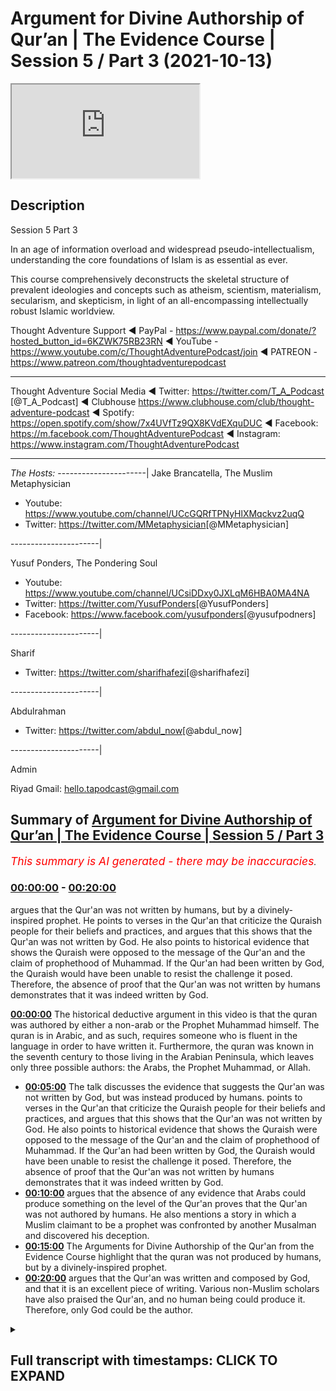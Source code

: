 # Argument for Divine Authorship of Qur’an | The Evidence Course | Session 5 / Part 3 (2021-10-13)

<iframe loading='lazy' src='https://www.youtube.com/embed/cVNx4Ubq1Dw'></iframe>

## Description

Session 5 Part 3

In an age of information overload and widespread pseudo-intellectualism, understanding the core foundations of Islam is as essential as ever. 

This course comprehensively deconstructs the skeletal structure of prevalent ideologies and concepts such as atheism, scientism, materialism, secularism, and skepticism, in light of an all-encompassing intellectually robust Islamic worldview.

Thought Adventure Support
◄ PayPal - https://www.paypal.com/donate/?hosted_button_id=6KZWK75RB23RN 
◄ YouTube - https://www.youtube.com/c/ThoughtAdventurePodcast/join
◄ PATREON - https://www.patreon.com/thoughtadventurepodcast
____________________________________________________________________

Thought Adventure Social Media
◄ Twitter: https://twitter.com/T_A_Podcast​​ [@T_A_Podcast]
◄ Clubhouse https://www.clubhouse.com/club/thought-adventure-podcast
◄ Spotify: https://open.spotify.com/show/7x4UVfTz9QX8KVdEXquDUC
◄ Facebook: https://m.facebook.com/ThoughtAdventurePodcast
◄ Instagram: https://www.instagram.com/ThoughtAdventurePodcast​

----------------------------------------------------------------

*The Hosts:*
----------------------|
Jake Brancatella, The Muslim Metaphysician

- Youtube: https://www.youtube.com/channel/UCcGQRfTPNyHlXMqckvz2uqQ
- Twitter:  https://twitter.com/MMetaphysician​​ [@MMetaphysician]

----------------------|

Yusuf Ponders, The Pondering Soul

- Youtube: https://www.youtube.com/channel/UCsiDDxy0JXLqM6HBA0MA4NA
- Twitter: https://twitter.com/YusufPonders​​ [@YusufPonders]
- Facebook: https://www.facebook.com/yusufponders​ [@yusufpodners]

----------------------|

Sharif

- Twitter: https://twitter.com/sharifhafezi​​ [@sharifhafezi]

----------------------|

Abdulrahman

- Twitter: https://twitter.com/abdul_now​ [@abdul_now]

----------------------|

Admin

Riyad 
Gmail: hello.tapodcast@gmail.com

## Summary of [Argument for Divine Authorship of Qur’an | The Evidence Course | Session 5 / Part 3](https://www.youtube.com/watch?v=cVNx4Ubq1Dw)


*<span style="color:red; font-size:125%">This summary is AI generated - there may be inaccuracies</span>. [](/)*

### [00:00:00](https://www.youtube.com/watch?v=cVNx4Ubq1Dw&t=0) - [00:20:00](https://www.youtube.com/watch?v=cVNx4Ubq1Dw&t=1200)

argues that the Qur'an was not written by humans, but by a divinely-inspired prophet. He points to verses in the Qur'an that criticize the Quraish people for their beliefs and practices, and argues that this shows that the Qur'an was not written by God. He also points to historical evidence that shows the Quraish were opposed to the message of the Qur'an and the claim of prophethood of Muhammad. If the Qur'an had been written by God, the Quraish would have been unable to resist the challenge it posed. Therefore, the absence of proof that the Qur'an was not written by humans demonstrates that it was indeed written by God.

**[00:00:00](https://www.youtube.com/watch?v=cVNx4Ubq1Dw&t=0)** The historical deductive argument in this video is that the quran was authored by either a non-arab or the Prophet Muhammad himself. The quran is in Arabic, and as such, requires someone who is fluent in the language in order to have written it. Furthermore, the quran was known in the seventh century to those living in the Arabian Peninsula, which leaves only three possible authors: the Arabs, the Prophet Muhammad, or Allah.
* **[00:05:00](https://www.youtube.com/watch?v=cVNx4Ubq1Dw&t=300)** The talk discusses the evidence that suggests the Qur'an was not written by God, but was instead produced by humans. points to verses in the Qur'an that criticize the Quraish people for their beliefs and practices, and argues that this shows that the Qur'an was not written by God. He also points to historical evidence that shows the Quraish were opposed to the message of the Qur'an and the claim of prophethood of Muhammad. If the Qur'an had been written by God, the Quraish would have been unable to resist the challenge it posed. Therefore, the absence of proof that the Qur'an was not written by humans demonstrates that it was indeed written by God.
* **[00:10:00](https://www.youtube.com/watch?v=cVNx4Ubq1Dw&t=600)** argues that the absence of any evidence that Arabs could produce something on the level of the Qur'an proves that the Qur'an was not authored by humans. He also mentions a story in which a Muslim claimant to be a prophet was confronted by another Musalman and discovered his deception.
* **[00:15:00](https://www.youtube.com/watch?v=cVNx4Ubq1Dw&t=900)** The Arguments for Divine Authorship of the Qur'an from the Evidence Course highlight that the quran was not produced by humans, but by a divinely-inspired prophet.
* **[00:20:00](https://www.youtube.com/watch?v=cVNx4Ubq1Dw&t=1200)** argues that the Qur'an was written and composed by God, and that it is an excellent piece of writing. Various non-Muslim scholars have also praised the Qur'an, and no human being could produce it. Therefore, only God could be the author.

<details><summary><h2>Full transcript with timestamps: CLICK TO EXPAND</h2></summary>

[0:00:14](https://youtu.be/cVNx4Ubq1Dw?t=14) we're going to look at the historical  
[0:00:16](https://youtu.be/cVNx4Ubq1Dw?t=16) deductive arguments understanding who  
[0:00:19](https://youtu.be/cVNx4Ubq1Dw?t=19) could have been the author of the quran  
[0:00:22](https://youtu.be/cVNx4Ubq1Dw?t=22) so one question that may remain  
[0:00:25](https://youtu.be/cVNx4Ubq1Dw?t=25) is whether the assessment of the quranic  
[0:00:26](https://youtu.be/cVNx4Ubq1Dw?t=26) linguistic mural miracle the marajasa  
[0:00:30](https://youtu.be/cVNx4Ubq1Dw?t=30) can be ascertained by a non-arabic  
[0:00:32](https://youtu.be/cVNx4Ubq1Dw?t=32) speaker  
[0:00:33](https://youtu.be/cVNx4Ubq1Dw?t=33) so in the previous video we explained in  
[0:00:35](https://youtu.be/cVNx4Ubq1Dw?t=35) a little detail  
[0:00:37](https://youtu.be/cVNx4Ubq1Dw?t=37) briefly covering the subject area about  
[0:00:39](https://youtu.be/cVNx4Ubq1Dw?t=39) how there are objective ways to analyze  
[0:00:42](https://youtu.be/cVNx4Ubq1Dw?t=42) the quranic composition but ultimately  
[0:00:45](https://youtu.be/cVNx4Ubq1Dw?t=45) this can only be assessed by those who  
[0:00:46](https://youtu.be/cVNx4Ubq1Dw?t=46) are capable in arabic language  
[0:00:49](https://youtu.be/cVNx4Ubq1Dw?t=49) so now we want to look at this  
[0:00:51](https://youtu.be/cVNx4Ubq1Dw?t=51) from a historical deductive argument in  
[0:00:54](https://youtu.be/cVNx4Ubq1Dw?t=54) order to demonstrate from a historical  
[0:00:57](https://youtu.be/cVNx4Ubq1Dw?t=57) analysis that the quran was truly a  
[0:00:59](https://youtu.be/cVNx4Ubq1Dw?t=59) revelation from allah  
[0:01:02](https://youtu.be/cVNx4Ubq1Dw?t=62) and that therefore a non-arab can look  
[0:01:04](https://youtu.be/cVNx4Ubq1Dw?t=64) at the history and understand and come  
[0:01:06](https://youtu.be/cVNx4Ubq1Dw?t=66) to the conclusion that this is indeed a  
[0:01:09](https://youtu.be/cVNx4Ubq1Dw?t=69) sign or miracle from allah  
[0:01:12](https://youtu.be/cVNx4Ubq1Dw?t=72) the essence of this argument is summed  
[0:01:14](https://youtu.be/cVNx4Ubq1Dw?t=74) up by understanding that and this is  
[0:01:17](https://youtu.be/cVNx4Ubq1Dw?t=77) really important  
[0:01:18](https://youtu.be/cVNx4Ubq1Dw?t=78) if you have will to perform an action so  
[0:01:21](https://youtu.be/cVNx4Ubq1Dw?t=81) if you have this intention this desire  
[0:01:23](https://youtu.be/cVNx4Ubq1Dw?t=83) this drive to perform the action if you  
[0:01:25](https://youtu.be/cVNx4Ubq1Dw?t=85) have the will to perform an action  
[0:01:27](https://youtu.be/cVNx4Ubq1Dw?t=87) and secondly  
[0:01:29](https://youtu.be/cVNx4Ubq1Dw?t=89) you have the capability of doing the  
[0:01:32](https://youtu.be/cVNx4Ubq1Dw?t=92) action  
[0:01:33](https://youtu.be/cVNx4Ubq1Dw?t=93) then what will inevitably follow  
[0:01:36](https://youtu.be/cVNx4Ubq1Dw?t=96) the action so if you have will plus  
[0:01:38](https://youtu.be/cVNx4Ubq1Dw?t=98) capability equals the action that's the  
[0:01:40](https://youtu.be/cVNx4Ubq1Dw?t=100) point that you know we need to remember  
[0:01:42](https://youtu.be/cVNx4Ubq1Dw?t=102) and think about throughout this video  
[0:01:45](https://youtu.be/cVNx4Ubq1Dw?t=105) we know that the quran  
[0:01:48](https://youtu.be/cVNx4Ubq1Dw?t=108) was the first was first known to  
[0:01:49](https://youtu.be/cVNx4Ubq1Dw?t=109) humanity in the seventh century so you  
[0:01:51](https://youtu.be/cVNx4Ubq1Dw?t=111) know if we go back every generation from  
[0:01:53](https://youtu.be/cVNx4Ubq1Dw?t=113) our generation people mentioned the  
[0:01:55](https://youtu.be/cVNx4Ubq1Dw?t=115) quran  
[0:01:56](https://youtu.be/cVNx4Ubq1Dw?t=116) previous one the previous one and so on  
[0:01:58](https://youtu.be/cVNx4Ubq1Dw?t=118) so forth and you go back throughout the  
[0:02:00](https://youtu.be/cVNx4Ubq1Dw?t=120) whole of the centuries they all referred  
[0:02:02](https://youtu.be/cVNx4Ubq1Dw?t=122) to a book that the muslims believed in  
[0:02:03](https://youtu.be/cVNx4Ubq1Dw?t=123) called the quran up until the 7th  
[0:02:05](https://youtu.be/cVNx4Ubq1Dw?t=125) century you go before the seventh  
[0:02:07](https://youtu.be/cVNx4Ubq1Dw?t=127) century no mention of quran after the  
[0:02:09](https://youtu.be/cVNx4Ubq1Dw?t=129) seventh century they start to mention  
[0:02:10](https://youtu.be/cVNx4Ubq1Dw?t=130) the quran  
[0:02:12](https://youtu.be/cVNx4Ubq1Dw?t=132) so the question is secondly we also know  
[0:02:15](https://youtu.be/cVNx4Ubq1Dw?t=135) that the quran was known to the people  
[0:02:17](https://youtu.be/cVNx4Ubq1Dw?t=137) of the arabian peninsula in peninsula in  
[0:02:20](https://youtu.be/cVNx4Ubq1Dw?t=140) the second in the seventh century  
[0:02:23](https://youtu.be/cVNx4Ubq1Dw?t=143) so we have ample air testimonial  
[0:02:25](https://youtu.be/cVNx4Ubq1Dw?t=145) evidence to demonstrate you know  
[0:02:27](https://youtu.be/cVNx4Ubq1Dw?t=147) historical evidence narrations you know  
[0:02:30](https://youtu.be/cVNx4Ubq1Dw?t=150) even written evidence that the quran in  
[0:02:33](https://youtu.be/cVNx4Ubq1Dw?t=153) the seventh century was revealed or was  
[0:02:35](https://youtu.be/cVNx4Ubq1Dw?t=155) was known to those people in the arabian  
[0:02:37](https://youtu.be/cVNx4Ubq1Dw?t=157) peninsula so the question we're going to  
[0:02:40](https://youtu.be/cVNx4Ubq1Dw?t=160) look at is in the seventh century  
[0:02:44](https://youtu.be/cVNx4Ubq1Dw?t=164) in the arab arabian peninsula the hijas  
[0:02:47](https://youtu.be/cVNx4Ubq1Dw?t=167) who could have been the possible author  
[0:02:49](https://youtu.be/cVNx4Ubq1Dw?t=169) of the quran  
[0:02:50](https://youtu.be/cVNx4Ubq1Dw?t=170) well we have four possible authors  
[0:02:52](https://youtu.be/cVNx4Ubq1Dw?t=172) one it could be a non-arab  
[0:02:55](https://youtu.be/cVNx4Ubq1Dw?t=175) or the non-arabs  
[0:02:57](https://youtu.be/cVNx4Ubq1Dw?t=177) secondly it could be the arabs who  
[0:02:59](https://youtu.be/cVNx4Ubq1Dw?t=179) produced the quran  
[0:03:00](https://youtu.be/cVNx4Ubq1Dw?t=180) thirdly it could be the prophet muhammad  
[0:03:02](https://youtu.be/cVNx4Ubq1Dw?t=182) sallallahu alaihi wasallam or fourthly  
[0:03:06](https://youtu.be/cVNx4Ubq1Dw?t=186) it could be allah  
[0:03:08](https://youtu.be/cVNx4Ubq1Dw?t=188) these are the only four possible authors  
[0:03:10](https://youtu.be/cVNx4Ubq1Dw?t=190) of the quran within the seventh century  
[0:03:13](https://youtu.be/cVNx4Ubq1Dw?t=193) in the arabian peninsula  
[0:03:15](https://youtu.be/cVNx4Ubq1Dw?t=195) where we can easily discount that the  
[0:03:17](https://youtu.be/cVNx4Ubq1Dw?t=197) non-arabs could have been the author of  
[0:03:19](https://youtu.be/cVNx4Ubq1Dw?t=199) the quran the quran is in arabic and  
[0:03:22](https://youtu.be/cVNx4Ubq1Dw?t=202) thus requires someone who is aware of  
[0:03:24](https://youtu.be/cVNx4Ubq1Dw?t=204) the arabic language is an obvious point  
[0:03:26](https://youtu.be/cVNx4Ubq1Dw?t=206) plus living in the arabian peninsula in  
[0:03:29](https://youtu.be/cVNx4Ubq1Dw?t=209) the 7th century so a non-arab by  
[0:03:31](https://youtu.be/cVNx4Ubq1Dw?t=211) definition who doesn't know arabic yeah  
[0:03:33](https://youtu.be/cVNx4Ubq1Dw?t=213) will not be the author of this the quran  
[0:03:37](https://youtu.be/cVNx4Ubq1Dw?t=217) this now leaves us with three possible  
[0:03:39](https://youtu.be/cVNx4Ubq1Dw?t=219) authors  
[0:03:40](https://youtu.be/cVNx4Ubq1Dw?t=220) for the quran well could the quran have  
[0:03:44](https://youtu.be/cVNx4Ubq1Dw?t=224) been produced by the arabs of that time  
[0:03:47](https://youtu.be/cVNx4Ubq1Dw?t=227) we know that the arabs were experts in  
[0:03:49](https://youtu.be/cVNx4Ubq1Dw?t=229) the arabic language  
[0:03:51](https://youtu.be/cVNx4Ubq1Dw?t=231) we mentioned in the previous videos that  
[0:03:53](https://youtu.be/cVNx4Ubq1Dw?t=233) the arabs prized language to a high  
[0:03:55](https://youtu.be/cVNx4Ubq1Dw?t=235) degree  
[0:03:56](https://youtu.be/cVNx4Ubq1Dw?t=236) composition of poetry was the method of  
[0:03:58](https://youtu.be/cVNx4Ubq1Dw?t=238) preserving their history they held  
[0:04:00](https://youtu.be/cVNx4Ubq1Dw?t=240) competitions over who produced the best  
[0:04:02](https://youtu.be/cVNx4Ubq1Dw?t=242) poetry  
[0:04:03](https://youtu.be/cVNx4Ubq1Dw?t=243) they had specialist poetry judges who  
[0:04:06](https://youtu.be/cVNx4Ubq1Dw?t=246) could adjudicate the verses that were  
[0:04:08](https://youtu.be/cVNx4Ubq1Dw?t=248) being produced they'd be specially  
[0:04:10](https://youtu.be/cVNx4Ubq1Dw?t=250) allocated areas in place like mecca in  
[0:04:13](https://youtu.be/cVNx4Ubq1Dw?t=253) the the market places where poets would  
[0:04:15](https://youtu.be/cVNx4Ubq1Dw?t=255) you know  
[0:04:16](https://youtu.be/cVNx4Ubq1Dw?t=256) gather the people and start reciting  
[0:04:18](https://youtu.be/cVNx4Ubq1Dw?t=258) poetry and the best of them would  
[0:04:20](https://youtu.be/cVNx4Ubq1Dw?t=260) achieve wealth and fame  
[0:04:22](https://youtu.be/cVNx4Ubq1Dw?t=262) they'd even send their children into the  
[0:04:24](https://youtu.be/cVNx4Ubq1Dw?t=264) desert in order to preserve and develop  
[0:04:26](https://youtu.be/cVNx4Ubq1Dw?t=266) the arabic language so they would send  
[0:04:28](https://youtu.be/cVNx4Ubq1Dw?t=268) them to the bedouin tribes and the  
[0:04:30](https://youtu.be/cVNx4Ubq1Dw?t=270) bedouin tribes would raise their  
[0:04:31](https://youtu.be/cVNx4Ubq1Dw?t=271) children in order one of the reasons why  
[0:04:33](https://youtu.be/cVNx4Ubq1Dw?t=273) was to preserve the arabic language to  
[0:04:35](https://youtu.be/cVNx4Ubq1Dw?t=275) make the arabic language strong and pure  
[0:04:38](https://youtu.be/cVNx4Ubq1Dw?t=278) before they come back into the cities  
[0:04:39](https://youtu.be/cVNx4Ubq1Dw?t=279) and towns  
[0:04:41](https://youtu.be/cVNx4Ubq1Dw?t=281) and we know through multiple testimonial  
[0:04:43](https://youtu.be/cVNx4Ubq1Dw?t=283) evidence about how important language  
[0:04:45](https://youtu.be/cVNx4Ubq1Dw?t=285) was to their arabs and how they would  
[0:04:47](https://youtu.be/cVNx4Ubq1Dw?t=287) produce great works of poachers as i  
[0:04:48](https://youtu.be/cVNx4Ubq1Dw?t=288) mentioned  
[0:04:49](https://youtu.be/cVNx4Ubq1Dw?t=289) you know for example an example of this  
[0:04:52](https://youtu.be/cVNx4Ubq1Dw?t=292) is the famous le cat the more alike are  
[0:04:55](https://youtu.be/cVNx4Ubq1Dw?t=295) the seven hanging poems that were  
[0:04:58](https://youtu.be/cVNx4Ubq1Dw?t=298) hung inside the kaaba they were  
[0:04:59](https://youtu.be/cVNx4Ubq1Dw?t=299) considered the best of the best poetry  
[0:05:02](https://youtu.be/cVNx4Ubq1Dw?t=302) they were the standard by which you  
[0:05:03](https://youtu.be/cVNx4Ubq1Dw?t=303) would judge other poems uh and poetry uh  
[0:05:07](https://youtu.be/cVNx4Ubq1Dw?t=307) against  
[0:05:09](https://youtu.be/cVNx4Ubq1Dw?t=309) so we certainly can consider the arabs  
[0:05:11](https://youtu.be/cVNx4Ubq1Dw?t=311) had a high degree of capability in the  
[0:05:13](https://youtu.be/cVNx4Ubq1Dw?t=313) language there were the experts secondly  
[0:05:16](https://youtu.be/cVNx4Ubq1Dw?t=316) we also know that the arabs were  
[0:05:18](https://youtu.be/cVNx4Ubq1Dw?t=318) challenged by the beliefs  
[0:05:20](https://youtu.be/cVNx4Ubq1Dw?t=320) and the linguistic miracle of the quran  
[0:05:23](https://youtu.be/cVNx4Ubq1Dw?t=323) the arabs were pagan polytheists they  
[0:05:25](https://youtu.be/cVNx4Ubq1Dw?t=325) worshipped many idols they saw  
[0:05:27](https://youtu.be/cVNx4Ubq1Dw?t=327) monotheistic message of the quran as a  
[0:05:29](https://youtu.be/cVNx4Ubq1Dw?t=329) direct challenge to their belief values  
[0:05:32](https://youtu.be/cVNx4Ubq1Dw?t=332) and practices  
[0:05:34](https://youtu.be/cVNx4Ubq1Dw?t=334) furthermore some of their practices was  
[0:05:37](https://youtu.be/cVNx4Ubq1Dw?t=337) severely criticized within the quran and  
[0:05:39](https://youtu.be/cVNx4Ubq1Dw?t=339) the sunnah and the examples and the  
[0:05:41](https://youtu.be/cVNx4Ubq1Dw?t=341) statements of the prophet sallallahu  
[0:05:43](https://youtu.be/cVNx4Ubq1Dw?t=343) alaihi wasallam for example the way they  
[0:05:45](https://youtu.be/cVNx4Ubq1Dw?t=345) buried the daughters alive the way the  
[0:05:47](https://youtu.be/cVNx4Ubq1Dw?t=347) rich and the powerful of mecca known as  
[0:05:49](https://youtu.be/cVNx4Ubq1Dw?t=349) the quraish they were criticized for  
[0:05:51](https://youtu.be/cVNx4Ubq1Dw?t=351) their exploitative practices like the  
[0:05:53](https://youtu.be/cVNx4Ubq1Dw?t=353) way they treated  
[0:05:55](https://youtu.be/cVNx4Ubq1Dw?t=355) the weak the poor the orphans or the  
[0:05:58](https://youtu.be/cVNx4Ubq1Dw?t=358) slaves at that time how tribalism was  
[0:06:00](https://youtu.be/cVNx4Ubq1Dw?t=360) rampant within society that created war  
[0:06:02](https://youtu.be/cVNx4Ubq1Dw?t=362) and division all the economic  
[0:06:04](https://youtu.be/cVNx4Ubq1Dw?t=364) malpractices and the cheating in the  
[0:06:06](https://youtu.be/cVNx4Ubq1Dw?t=366) marketplace places  
[0:06:08](https://youtu.be/cVNx4Ubq1Dw?t=368) so the quran criticized all this this  
[0:06:10](https://youtu.be/cVNx4Ubq1Dw?t=370) was part of the message of islam it  
[0:06:11](https://youtu.be/cVNx4Ubq1Dw?t=371) shook the society the quran also  
[0:06:14](https://youtu.be/cVNx4Ubq1Dw?t=374) criticized the corrupt leadership of  
[0:06:16](https://youtu.be/cVNx4Ubq1Dw?t=376) quraish by name like abu lahab or others  
[0:06:19](https://youtu.be/cVNx4Ubq1Dw?t=379) by implication like  
[0:06:22](https://youtu.be/cVNx4Ubq1Dw?t=382) or abu jahl and others so the quran was  
[0:06:25](https://youtu.be/cVNx4Ubq1Dw?t=385) revealed to a people held beliefs values  
[0:06:27](https://youtu.be/cVNx4Ubq1Dw?t=387) and practices that were severely  
[0:06:29](https://youtu.be/cVNx4Ubq1Dw?t=389) criticized  
[0:06:30](https://youtu.be/cVNx4Ubq1Dw?t=390) it wasn't surprising then that the  
[0:06:32](https://youtu.be/cVNx4Ubq1Dw?t=392) people in particular the powerful elite  
[0:06:36](https://youtu.be/cVNx4Ubq1Dw?t=396) in mecca and the arabian peninsula  
[0:06:38](https://youtu.be/cVNx4Ubq1Dw?t=398) opposed the message of the quran and the  
[0:06:41](https://youtu.be/cVNx4Ubq1Dw?t=401) the claim of prophethood of the prophet  
[0:06:43](https://youtu.be/cVNx4Ubq1Dw?t=403) muhammad sallallahu alaihi wasallam and  
[0:06:45](https://youtu.be/cVNx4Ubq1Dw?t=405) they oppose the prophet we know this  
[0:06:47](https://youtu.be/cVNx4Ubq1Dw?t=407) from the the historical narratives and  
[0:06:50](https://youtu.be/cVNx4Ubq1Dw?t=410) historical narrations they slandered the  
[0:06:52](https://youtu.be/cVNx4Ubq1Dw?t=412) prophet sallam they attacked the prophet  
[0:06:54](https://youtu.be/cVNx4Ubq1Dw?t=414) sallallahu alaihi wasallam they attacked  
[0:06:56](https://youtu.be/cVNx4Ubq1Dw?t=416) tortured and killed the companions  
[0:06:58](https://youtu.be/cVNx4Ubq1Dw?t=418) around the prophet sallallahu alaihi  
[0:06:59](https://youtu.be/cVNx4Ubq1Dw?t=419) wasallam they boycotted the prophet  
[0:07:01](https://youtu.be/cVNx4Ubq1Dw?t=421) sallallahu alaihi wasallam and his  
[0:07:02](https://youtu.be/cVNx4Ubq1Dw?t=422) followers in mecca and they even  
[0:07:04](https://youtu.be/cVNx4Ubq1Dw?t=424) conspired in the end before his  
[0:07:06](https://youtu.be/cVNx4Ubq1Dw?t=426) immigration uh to assassinate the sallam  
[0:07:10](https://youtu.be/cVNx4Ubq1Dw?t=430) later on when the prophet sallam you  
[0:07:12](https://youtu.be/cVNx4Ubq1Dw?t=432) know established an islamic state in  
[0:07:14](https://youtu.be/cVNx4Ubq1Dw?t=434) medina they send their armies to fight  
[0:07:16](https://youtu.be/cVNx4Ubq1Dw?t=436) against apostle and islam to stop islam  
[0:07:20](https://youtu.be/cVNx4Ubq1Dw?t=440) and the message  
[0:07:21](https://youtu.be/cVNx4Ubq1Dw?t=441) of the quran so what does this tell us  
[0:07:24](https://youtu.be/cVNx4Ubq1Dw?t=444) it tells us there was clearly a will  
[0:07:28](https://youtu.be/cVNx4Ubq1Dw?t=448) a desire to see islam destroyed  
[0:07:31](https://youtu.be/cVNx4Ubq1Dw?t=451) the quran only challenged the quraysh in  
[0:07:33](https://youtu.be/cVNx4Ubq1Dw?t=453) the arab society's beliefs values but  
[0:07:35](https://youtu.be/cVNx4Ubq1Dw?t=455) also made an audacious claim  
[0:07:38](https://youtu.be/cVNx4Ubq1Dw?t=458) about how to destroy islam how to  
[0:07:41](https://youtu.be/cVNx4Ubq1Dw?t=461) challenge the quran and refute the  
[0:07:44](https://youtu.be/cVNx4Ubq1Dw?t=464) prophethood of the prophet sallallahu  
[0:07:46](https://youtu.be/cVNx4Ubq1Dw?t=466) alaihi wasallam so the quran is turning  
[0:07:48](https://youtu.be/cVNx4Ubq1Dw?t=468) around and saying well if you don't  
[0:07:49](https://youtu.be/cVNx4Ubq1Dw?t=469) believe that this book  
[0:07:51](https://youtu.be/cVNx4Ubq1Dw?t=471) is in revelation then produce one surah  
[0:07:55](https://youtu.be/cVNx4Ubq1Dw?t=475) like it and we know that the shortest  
[0:07:57](https://youtu.be/cVNx4Ubq1Dw?t=477) surah of the quran  
[0:08:01](https://youtu.be/cVNx4Ubq1Dw?t=481) three sentences long that's all  
[0:08:03](https://youtu.be/cVNx4Ubq1Dw?t=483) this is all they had to produce three  
[0:08:06](https://youtu.be/cVNx4Ubq1Dw?t=486) sentences that match the eloquence of  
[0:08:08](https://youtu.be/cVNx4Ubq1Dw?t=488) the quran using the rules of the ballara  
[0:08:11](https://youtu.be/cVNx4Ubq1Dw?t=491) known to the arabs at the time at least  
[0:08:13](https://youtu.be/cVNx4Ubq1Dw?t=493) implicitly and as a result they would  
[0:08:16](https://youtu.be/cVNx4Ubq1Dw?t=496) have demonstrated that the quran is not  
[0:08:18](https://youtu.be/cVNx4Ubq1Dw?t=498) inimitable is not miraculous but was  
[0:08:21](https://youtu.be/cVNx4Ubq1Dw?t=501) within human production and therefore  
[0:08:23](https://youtu.be/cVNx4Ubq1Dw?t=503) was not from allah  
[0:08:26](https://youtu.be/cVNx4Ubq1Dw?t=506) so it's a bold challenge that the quran  
[0:08:28](https://youtu.be/cVNx4Ubq1Dw?t=508) allah is making  
[0:08:30](https://youtu.be/cVNx4Ubq1Dw?t=510) you know and so it becomes very  
[0:08:33](https://youtu.be/cVNx4Ubq1Dw?t=513) easy in our minds to realize that hold  
[0:08:35](https://youtu.be/cVNx4Ubq1Dw?t=515) on  
[0:08:36](https://youtu.be/cVNx4Ubq1Dw?t=516) if they had that strong desire to  
[0:08:38](https://youtu.be/cVNx4Ubq1Dw?t=518) destroy islam  
[0:08:39](https://youtu.be/cVNx4Ubq1Dw?t=519) and they had the capability in the  
[0:08:41](https://youtu.be/cVNx4Ubq1Dw?t=521) arabic language but they did not produce  
[0:08:44](https://youtu.be/cVNx4Ubq1Dw?t=524) the verse the surah of quran like also a  
[0:08:48](https://youtu.be/cVNx4Ubq1Dw?t=528) surah like the quran three sentences  
[0:08:51](https://youtu.be/cVNx4Ubq1Dw?t=531) like a surah of  
[0:08:52](https://youtu.be/cVNx4Ubq1Dw?t=532) quran then it demonstrates that actually  
[0:08:57](https://youtu.be/cVNx4Ubq1Dw?t=537) you know there was there's something  
[0:08:59](https://youtu.be/cVNx4Ubq1Dw?t=539) here  
[0:09:00](https://youtu.be/cVNx4Ubq1Dw?t=540) maybe they didn't have the capability to  
[0:09:02](https://youtu.be/cVNx4Ubq1Dw?t=542) produce it  
[0:09:03](https://youtu.be/cVNx4Ubq1Dw?t=543) romani who was a 10th century scholar  
[0:09:05](https://youtu.be/cVNx4Ubq1Dw?t=545) stated the inimitability of the quran is  
[0:09:08](https://youtu.be/cVNx4Ubq1Dw?t=548) manifested by the fact that despite a  
[0:09:10](https://youtu.be/cVNx4Ubq1Dw?t=550) huge number of claimants and a dire need  
[0:09:13](https://youtu.be/cVNx4Ubq1Dw?t=553) to respond the challenge was never taken  
[0:09:15](https://youtu.be/cVNx4Ubq1Dw?t=555) up it was never met  
[0:09:17](https://youtu.be/cVNx4Ubq1Dw?t=557) if then they met the challenge if so if  
[0:09:20](https://youtu.be/cVNx4Ubq1Dw?t=560) they actually did meet the challenge of  
[0:09:21](https://youtu.be/cVNx4Ubq1Dw?t=561) the quran  
[0:09:23](https://youtu.be/cVNx4Ubq1Dw?t=563) it would be clear  
[0:09:26](https://youtu.be/cVNx4Ubq1Dw?t=566) that with their desire to destroy islam  
[0:09:28](https://youtu.be/cVNx4Ubq1Dw?t=568) they would have spread this  
[0:09:30](https://youtu.be/cVNx4Ubq1Dw?t=570) far and wide across the arabian  
[0:09:31](https://youtu.be/cVNx4Ubq1Dw?t=571) peninsula we have met the challenge of  
[0:09:34](https://youtu.be/cVNx4Ubq1Dw?t=574) the quran we have imitated something  
[0:09:35](https://youtu.be/cVNx4Ubq1Dw?t=575) like a surah of the quran  
[0:09:38](https://youtu.be/cVNx4Ubq1Dw?t=578) so therefore  
[0:09:40](https://youtu.be/cVNx4Ubq1Dw?t=580) you know it's a simple it's a simple but  
[0:09:42](https://youtu.be/cVNx4Ubq1Dw?t=582) profound point but if we can say that  
[0:09:45](https://youtu.be/cVNx4Ubq1Dw?t=585) if we say that the absence of proof  
[0:09:48](https://youtu.be/cVNx4Ubq1Dw?t=588) or the absence of the proof of of  
[0:09:50](https://youtu.be/cVNx4Ubq1Dw?t=590) something that challenges the quran has  
[0:09:52](https://youtu.be/cVNx4Ubq1Dw?t=592) been met hasn't been met  
[0:09:54](https://youtu.be/cVNx4Ubq1Dw?t=594) then there is proof for its absence let  
[0:09:56](https://youtu.be/cVNx4Ubq1Dw?t=596) me just rephrase that  
[0:09:58](https://youtu.be/cVNx4Ubq1Dw?t=598) the absence of proof is proof for its  
[0:10:01](https://youtu.be/cVNx4Ubq1Dw?t=601) absence what do i mean by this the  
[0:10:03](https://youtu.be/cVNx4Ubq1Dw?t=603) absence of the fact that there is  
[0:10:04](https://youtu.be/cVNx4Ubq1Dw?t=604) something that challenges the quran by  
[0:10:06](https://youtu.be/cVNx4Ubq1Dw?t=606) the best of the arabs is a proof that  
[0:10:09](https://youtu.be/cVNx4Ubq1Dw?t=609) the arabs could not challenge the quran  
[0:10:12](https://youtu.be/cVNx4Ubq1Dw?t=612) they wanted to destroy islam they had  
[0:10:14](https://youtu.be/cVNx4Ubq1Dw?t=614) the capability in arabic language they  
[0:10:16](https://youtu.be/cVNx4Ubq1Dw?t=616) had the desire but they didn't have the  
[0:10:19](https://youtu.be/cVNx4Ubq1Dw?t=619) ability to produce anything on the level  
[0:10:21](https://youtu.be/cVNx4Ubq1Dw?t=621) of the quran  
[0:10:23](https://youtu.be/cVNx4Ubq1Dw?t=623) so we can see therefore  
[0:10:36](https://youtu.be/cVNx4Ubq1Dw?t=636) he commented upon this point he said in  
[0:10:38](https://youtu.be/cVNx4Ubq1Dw?t=638) spite of their strong motivation on  
[0:10:40](https://youtu.be/cVNx4Ubq1Dw?t=640) account of their tribal pride and  
[0:10:42](https://youtu.be/cVNx4Ubq1Dw?t=642) opposition to islam and in spite of the  
[0:10:44](https://youtu.be/cVNx4Ubq1Dw?t=644) fact that meeting the challenge would  
[0:10:46](https://youtu.be/cVNx4Ubq1Dw?t=646) have been easier for them  
[0:10:48](https://youtu.be/cVNx4Ubq1Dw?t=648) than fighting the muslims like engaging  
[0:10:49](https://youtu.be/cVNx4Ubq1Dw?t=649) the muslims in battle as they did all  
[0:10:51](https://youtu.be/cVNx4Ubq1Dw?t=651) needs to lose eventually that all they  
[0:10:54](https://youtu.be/cVNx4Ubq1Dw?t=654) had to do is meet the challenges of  
[0:10:55](https://youtu.be/cVNx4Ubq1Dw?t=655) quran but they didn't and that is an  
[0:10:57](https://youtu.be/cVNx4Ubq1Dw?t=657) indication that they couldn't produce  
[0:11:00](https://youtu.be/cVNx4Ubq1Dw?t=660) something like the quran like i said if  
[0:11:02](https://youtu.be/cVNx4Ubq1Dw?t=662) you have will  
[0:11:04](https://youtu.be/cVNx4Ubq1Dw?t=664) either desire the intention to do  
[0:11:06](https://youtu.be/cVNx4Ubq1Dw?t=666) something and you have the capability  
[0:11:08](https://youtu.be/cVNx4Ubq1Dw?t=668) you're going to get an action if you  
[0:11:10](https://youtu.be/cVNx4Ubq1Dw?t=670) don't have an action  
[0:11:11](https://youtu.be/cVNx4Ubq1Dw?t=671) which in this situation is a replication  
[0:11:13](https://youtu.be/cVNx4Ubq1Dw?t=673) of the quran or something like the quran  
[0:11:16](https://youtu.be/cVNx4Ubq1Dw?t=676) but you do know you have the will  
[0:11:18](https://youtu.be/cVNx4Ubq1Dw?t=678) then what is missing in the equation  
[0:11:21](https://youtu.be/cVNx4Ubq1Dw?t=681) capability i the ability to produce  
[0:11:23](https://youtu.be/cVNx4Ubq1Dw?t=683) something like the quran  
[0:11:26](https://youtu.be/cVNx4Ubq1Dw?t=686) and we also know from various statements  
[0:11:28](https://youtu.be/cVNx4Ubq1Dw?t=688) from the arabs at the time that actually  
[0:11:30](https://youtu.be/cVNx4Ubq1Dw?t=690) testified to the superior nature of the  
[0:11:32](https://youtu.be/cVNx4Ubq1Dw?t=692) quranic language for example  
[0:11:36](https://youtu.be/cVNx4Ubq1Dw?t=696) you know he replied about the quran he  
[0:11:38](https://youtu.be/cVNx4Ubq1Dw?t=698) goes what can i possibly say there is  
[0:11:41](https://youtu.be/cVNx4Ubq1Dw?t=701) not a single man who is more  
[0:11:43](https://youtu.be/cVNx4Ubq1Dw?t=703) knowledgeable of poetry or prose than i  
[0:11:45](https://youtu.be/cVNx4Ubq1Dw?t=705) or even that of the jinn and by allah  
[0:11:48](https://youtu.be/cVNx4Ubq1Dw?t=708) what he says bears no resemblance to  
[0:11:50](https://youtu.be/cVNx4Ubq1Dw?t=710) these things by allah what he says i the  
[0:11:54](https://youtu.be/cVNx4Ubq1Dw?t=714) quran has a sweetness to it and a charm  
[0:11:56](https://youtu.be/cVNx4Ubq1Dw?t=716) upon it the highest part of it is  
[0:11:59](https://youtu.be/cVNx4Ubq1Dw?t=719) fruitful and the lowest part of it is  
[0:12:01](https://youtu.be/cVNx4Ubq1Dw?t=721) gushing forth with bounty it dominates  
[0:12:04](https://youtu.be/cVNx4Ubq1Dw?t=724) and cannot be dominated and it crushes  
[0:12:06](https://youtu.be/cVNx4Ubq1Dw?t=726) all that  
[0:12:07](https://youtu.be/cVNx4Ubq1Dw?t=727) is under  
[0:12:08](https://youtu.be/cVNx4Ubq1Dw?t=728) it so it should be also noted that  
[0:12:11](https://youtu.be/cVNx4Ubq1Dw?t=731) this quote from  
[0:12:14](https://youtu.be/cVNx4Ubq1Dw?t=734) who's testifying to the superiority of  
[0:12:15](https://youtu.be/cVNx4Ubq1Dw?t=735) the quran actually remained an ardent  
[0:12:18](https://youtu.be/cVNx4Ubq1Dw?t=738) opponent to the prophet sallallahu  
[0:12:19](https://youtu.be/cVNx4Ubq1Dw?t=739) alaihi wasallam he was one of the  
[0:12:21](https://youtu.be/cVNx4Ubq1Dw?t=741) leaders of the quraish but there were  
[0:12:24](https://youtu.be/cVNx4Ubq1Dw?t=744) other people  
[0:12:25](https://youtu.be/cVNx4Ubq1Dw?t=745) who were poets at that time like  
[0:12:27](https://youtu.be/cVNx4Ubq1Dw?t=747) atafailadosi  
[0:12:29](https://youtu.be/cVNx4Ubq1Dw?t=749) like  
[0:12:32](https://youtu.be/cVNx4Ubq1Dw?t=752) he was  
[0:12:34](https://youtu.be/cVNx4Ubq1Dw?t=754) he was one of those people who is one of  
[0:12:36](https://youtu.be/cVNx4Ubq1Dw?t=756) the authors of the seven of one of the  
[0:12:38](https://youtu.be/cVNx4Ubq1Dw?t=758) seven poems that was hanging in the  
[0:12:40](https://youtu.be/cVNx4Ubq1Dw?t=760) kaaba and yet when he heard sur tul  
[0:12:43](https://youtu.be/cVNx4Ubq1Dw?t=763) khalthar recited to him  
[0:12:46](https://youtu.be/cVNx4Ubq1Dw?t=766) he was shocked by and he embraced islam  
[0:12:48](https://youtu.be/cVNx4Ubq1Dw?t=768) similar to philadelphia in the story  
[0:12:50](https://youtu.be/cVNx4Ubq1Dw?t=770) about how when he heard the verse of  
[0:12:52](https://youtu.be/cVNx4Ubq1Dw?t=772) quran he was known for his language  
[0:12:54](https://youtu.be/cVNx4Ubq1Dw?t=774) poetry and education he embraced islam  
[0:12:57](https://youtu.be/cVNx4Ubq1Dw?t=777) or the story of um who after hearing the  
[0:12:59](https://youtu.be/cVNx4Ubq1Dw?t=779) first seven or so verses of surah taha  
[0:13:02](https://youtu.be/cVNx4Ubq1Dw?t=782) embraced islam  
[0:13:05](https://youtu.be/cVNx4Ubq1Dw?t=785) now someone might claim  
[0:13:07](https://youtu.be/cVNx4Ubq1Dw?t=787) why don't we uh  
[0:13:09](https://youtu.be/cVNx4Ubq1Dw?t=789) someone might claim that the reason why  
[0:13:11](https://youtu.be/cVNx4Ubq1Dw?t=791) we don't have  
[0:13:12](https://youtu.be/cVNx4Ubq1Dw?t=792) uh you know a verse is comparable to the  
[0:13:15](https://youtu.be/cVNx4Ubq1Dw?t=795) quran is because the muslims destroyed  
[0:13:17](https://youtu.be/cVNx4Ubq1Dw?t=797) all challenges against the quran  
[0:13:19](https://youtu.be/cVNx4Ubq1Dw?t=799) somebody came produced the child they  
[0:13:21](https://youtu.be/cVNx4Ubq1Dw?t=801) killed him off before he could spread it  
[0:13:23](https://youtu.be/cVNx4Ubq1Dw?t=803) but the quraysh  
[0:13:25](https://youtu.be/cVNx4Ubq1Dw?t=805) had 13 years  
[0:13:27](https://youtu.be/cVNx4Ubq1Dw?t=807) before the migration the hijrah of the  
[0:13:29](https://youtu.be/cVNx4Ubq1Dw?t=809) prophet sallallahu alaihi wasallam to  
[0:13:31](https://youtu.be/cVNx4Ubq1Dw?t=811) compose three sentences and spread that  
[0:13:34](https://youtu.be/cVNx4Ubq1Dw?t=814) message far and wide  
[0:13:36](https://youtu.be/cVNx4Ubq1Dw?t=816) that the quran has been matched  
[0:13:38](https://youtu.be/cVNx4Ubq1Dw?t=818) furthermore even when the sallam arrived  
[0:13:40](https://youtu.be/cVNx4Ubq1Dw?t=820) in medina to establish the first islamic  
[0:13:42](https://youtu.be/cVNx4Ubq1Dw?t=822) state meccan quraish still remains  
[0:13:44](https://youtu.be/cVNx4Ubq1Dw?t=824) strong and independent most of arabian  
[0:13:47](https://youtu.be/cVNx4Ubq1Dw?t=827) peninsula were still non-muslim  
[0:13:50](https://youtu.be/cVNx4Ubq1Dw?t=830) and therefore they had ample time and  
[0:13:52](https://youtu.be/cVNx4Ubq1Dw?t=832) opportunity to match the quran in fact  
[0:13:54](https://youtu.be/cVNx4Ubq1Dw?t=834) it was after eight years of the proxima  
[0:13:56](https://youtu.be/cVNx4Ubq1Dw?t=836) in medina did mecca open up to islam  
[0:14:02](https://youtu.be/cVNx4Ubq1Dw?t=842) and also we know that even towards the  
[0:14:04](https://youtu.be/cVNx4Ubq1Dw?t=844) end of the life of the prophet  
[0:14:05](https://youtu.be/cVNx4Ubq1Dw?t=845) sallallahu alaihi wasallam life in this  
[0:14:06](https://youtu.be/cVNx4Ubq1Dw?t=846) world  
[0:14:07](https://youtu.be/cVNx4Ubq1Dw?t=847) that there were people that came like  
[0:14:09](https://youtu.be/cVNx4Ubq1Dw?t=849) muslim of the liar or muslim from banu  
[0:14:12](https://youtu.be/cVNx4Ubq1Dw?t=852) hanifa tribe who also declared himself  
[0:14:14](https://youtu.be/cVNx4Ubq1Dw?t=854) the prophet and he began trying to  
[0:14:16](https://youtu.be/cVNx4Ubq1Dw?t=856) imitate the son by you know reciting  
[0:14:18](https://youtu.be/cVNx4Ubq1Dw?t=858) verses you know  
[0:14:20](https://youtu.be/cVNx4Ubq1Dw?t=860) and there's a famous story in which  
[0:14:24](https://youtu.be/cVNx4Ubq1Dw?t=864) he came to muslim and he asked muslim  
[0:14:28](https://youtu.be/cVNx4Ubq1Dw?t=868) you claim to be a prophet recite some  
[0:14:29](https://youtu.be/cVNx4Ubq1Dw?t=869) verses and i think you recite you know  
[0:14:32](https://youtu.be/cVNx4Ubq1Dw?t=872) some different narrations but one of the  
[0:14:34](https://youtu.be/cVNx4Ubq1Dw?t=874) narrations is  
[0:14:38](https://youtu.be/cVNx4Ubq1Dw?t=878) which basically means the elephant what  
[0:14:40](https://youtu.be/cVNx4Ubq1Dw?t=880) is the elephant what will make you  
[0:14:41](https://youtu.be/cVNx4Ubq1Dw?t=881) visualize the elephant it has a long  
[0:14:43](https://youtu.be/cVNx4Ubq1Dw?t=883) nose and a short tail  
[0:14:44](https://youtu.be/cVNx4Ubq1Dw?t=884) yeah and so ahmad ibn al-ass said  
[0:14:48](https://youtu.be/cVNx4Ubq1Dw?t=888) you know you know that i know that  
[0:14:50](https://youtu.be/cVNx4Ubq1Dw?t=890) you're a liar yeah that you're not  
[0:14:53](https://youtu.be/cVNx4Ubq1Dw?t=893) really a prophet so he they they were  
[0:14:55](https://youtu.be/cVNx4Ubq1Dw?t=895) people who actually went into other  
[0:14:57](https://youtu.be/cVNx4Ubq1Dw?t=897) areas within the arabian peninsula even  
[0:14:59](https://youtu.be/cVNx4Ubq1Dw?t=899) towards the end of the life of the party  
[0:15:00](https://youtu.be/cVNx4Ubq1Dw?t=900) some trying to spread their poetry and  
[0:15:02](https://youtu.be/cVNx4Ubq1Dw?t=902) this poetry became known but also it was  
[0:15:05](https://youtu.be/cVNx4Ubq1Dw?t=905) also a self-refuting  
[0:15:06](https://youtu.be/cVNx4Ubq1Dw?t=906) challenge they refuted them as having  
[0:15:09](https://youtu.be/cVNx4Ubq1Dw?t=909) anything that was inimitable  
[0:15:10](https://youtu.be/cVNx4Ubq1Dw?t=910) so we can see that there was sufficient  
[0:15:12](https://youtu.be/cVNx4Ubq1Dw?t=912) time and opportunity to ensure that if  
[0:15:15](https://youtu.be/cVNx4Ubq1Dw?t=915) the quraysh and the arabs were able to  
[0:15:16](https://youtu.be/cVNx4Ubq1Dw?t=916) match the quran they could have spread  
[0:15:18](https://youtu.be/cVNx4Ubq1Dw?t=918) it and spread this idea throughout the  
[0:15:20](https://youtu.be/cVNx4Ubq1Dw?t=920) arabian peninsula in fact this claim  
[0:15:23](https://youtu.be/cVNx4Ubq1Dw?t=923) that the victors could remove the  
[0:15:24](https://youtu.be/cVNx4Ubq1Dw?t=924) challenges not something we see when we  
[0:15:26](https://youtu.be/cVNx4Ubq1Dw?t=926) assess the reality when we look at the  
[0:15:28](https://youtu.be/cVNx4Ubq1Dw?t=928) reality we don't see this  
[0:15:30](https://youtu.be/cVNx4Ubq1Dw?t=930) there have been many occasions where  
[0:15:32](https://youtu.be/cVNx4Ubq1Dw?t=932) states have tried to destroy an idea but  
[0:15:34](https://youtu.be/cVNx4Ubq1Dw?t=934) it was just too difficult it's just too  
[0:15:36](https://youtu.be/cVNx4Ubq1Dw?t=936) held too much by too many people and too  
[0:15:38](https://youtu.be/cVNx4Ubq1Dw?t=938) strongly as we mentioned about the  
[0:15:40](https://youtu.be/cVNx4Ubq1Dw?t=940) soviet union who tried to remove  
[0:15:41](https://youtu.be/cVNx4Ubq1Dw?t=941) religion from the society but it was  
[0:15:43](https://youtu.be/cVNx4Ubq1Dw?t=943) held on to the people so even though  
[0:15:45](https://youtu.be/cVNx4Ubq1Dw?t=945) they tried to do by the force of the  
[0:15:47](https://youtu.be/cVNx4Ubq1Dw?t=947) state it still continued or even you  
[0:15:49](https://youtu.be/cVNx4Ubq1Dw?t=949) know during the  
[0:15:51](https://youtu.be/cVNx4Ubq1Dw?t=951) periods of certain times of the khilafah  
[0:15:53](https://youtu.be/cVNx4Ubq1Dw?t=953) where they try to adopt on the marathon  
[0:15:55](https://youtu.be/cVNx4Ubq1Dw?t=955) creed and they try to you know enforce  
[0:15:58](https://youtu.be/cVNx4Ubq1Dw?t=958) that creed it you know it didn't stop  
[0:16:00](https://youtu.be/cVNx4Ubq1Dw?t=960) people still adhering to the other  
[0:16:02](https://youtu.be/cVNx4Ubq1Dw?t=962) creeds so this idea that you know they  
[0:16:04](https://youtu.be/cVNx4Ubq1Dw?t=964) the muslims somehow achieved dominance  
[0:16:06](https://youtu.be/cVNx4Ubq1Dw?t=966) and destroyed it's just false it's just  
[0:16:07](https://youtu.be/cVNx4Ubq1Dw?t=967) not a correct and irrational concept  
[0:16:10](https://youtu.be/cVNx4Ubq1Dw?t=970) regards to that  
[0:16:12](https://youtu.be/cVNx4Ubq1Dw?t=972) and only that but also the islamic state  
[0:16:14](https://youtu.be/cVNx4Ubq1Dw?t=974) when it spread in the early period so  
[0:16:15](https://youtu.be/cVNx4Ubq1Dw?t=975) did the arabic language so when new  
[0:16:17](https://youtu.be/cVNx4Ubq1Dw?t=977) lands were opened up and many of these  
[0:16:19](https://youtu.be/cVNx4Ubq1Dw?t=979) new lands had a large number of  
[0:16:21](https://youtu.be/cVNx4Ubq1Dw?t=981) non-muslims  
[0:16:23](https://youtu.be/cVNx4Ubq1Dw?t=983) they also started to learn arabic so you  
[0:16:24](https://youtu.be/cVNx4Ubq1Dw?t=984) had non-muslims in these lands in the  
[0:16:27](https://youtu.be/cVNx4Ubq1Dw?t=987) arab arabic speaking lands who spoke  
[0:16:29](https://youtu.be/cVNx4Ubq1Dw?t=989) arabic who also had the access or the  
[0:16:31](https://youtu.be/cVNx4Ubq1Dw?t=991) ability to produce something like the  
[0:16:33](https://youtu.be/cVNx4Ubq1Dw?t=993) quran so yet but yet throughout the  
[0:16:36](https://youtu.be/cVNx4Ubq1Dw?t=996) whole of the islamic history all the  
[0:16:38](https://youtu.be/cVNx4Ubq1Dw?t=998) muslim history or 1400 years of the  
[0:16:40](https://youtu.be/cVNx4Ubq1Dw?t=1000) challenge we've not seen one single  
[0:16:42](https://youtu.be/cVNx4Ubq1Dw?t=1002) person being able to match it  
[0:16:45](https://youtu.be/cVNx4Ubq1Dw?t=1005) in a credible way  
[0:16:46](https://youtu.be/cVNx4Ubq1Dw?t=1006) so what we've demonstrated that not only  
[0:16:48](https://youtu.be/cVNx4Ubq1Dw?t=1008) were the arabs had a strong desire to  
[0:16:50](https://youtu.be/cVNx4Ubq1Dw?t=1010) destroy islam and had a very relatively  
[0:16:53](https://youtu.be/cVNx4Ubq1Dw?t=1013) simple way of doing it  
[0:16:54](https://youtu.be/cVNx4Ubq1Dw?t=1014) but we also showed that they didn't do  
[0:16:57](https://youtu.be/cVNx4Ubq1Dw?t=1017) it they were simply in unable to produce  
[0:16:59](https://youtu.be/cVNx4Ubq1Dw?t=1019) something like the quran  
[0:17:01](https://youtu.be/cVNx4Ubq1Dw?t=1021) so it's very clear  
[0:17:03](https://youtu.be/cVNx4Ubq1Dw?t=1023) did the arabs produce quran no of course  
[0:17:05](https://youtu.be/cVNx4Ubq1Dw?t=1025) they didn't so this now leaves the last  
[0:17:08](https://youtu.be/cVNx4Ubq1Dw?t=1028) two possibilities could it have been the  
[0:17:10](https://youtu.be/cVNx4Ubq1Dw?t=1030) prophet sallallahu alaihi wasallam or we  
[0:17:12](https://youtu.be/cVNx4Ubq1Dw?t=1032) can discount the prophet sallallahu as  
[0:17:14](https://youtu.be/cVNx4Ubq1Dw?t=1034) being the author of the quran one the  
[0:17:16](https://youtu.be/cVNx4Ubq1Dw?t=1036) prophetic son would recite the verses in  
[0:17:17](https://youtu.be/cVNx4Ubq1Dw?t=1037) response to various incidences at times  
[0:17:20](https://youtu.be/cVNx4Ubq1Dw?t=1040) of war you know in response to questions  
[0:17:23](https://youtu.be/cVNx4Ubq1Dw?t=1043) and response accusations and as soon as  
[0:17:25](https://youtu.be/cVNx4Ubq1Dw?t=1045) the prophet saw recited the verse the  
[0:17:28](https://youtu.be/cVNx4Ubq1Dw?t=1048) verse was now you know memorized  
[0:17:30](https://youtu.be/cVNx4Ubq1Dw?t=1050) understood heard and if you had made one  
[0:17:33](https://youtu.be/cVNx4Ubq1Dw?t=1053) single grammatical mistake in over 6 000  
[0:17:36](https://youtu.be/cVNx4Ubq1Dw?t=1056) verses it would have been easy to point  
[0:17:38](https://youtu.be/cVNx4Ubq1Dw?t=1058) it out it isn't you know i would say it  
[0:17:40](https://youtu.be/cVNx4Ubq1Dw?t=1060) was impossible to speak in a  
[0:17:43](https://youtu.be/cVNx4Ubq1Dw?t=1063) grammatically perfect way you have to re  
[0:17:46](https://youtu.be/cVNx4Ubq1Dw?t=1066) write it down you have to look at your  
[0:17:48](https://youtu.be/cVNx4Ubq1Dw?t=1068) what you're saying and that way you can  
[0:17:50](https://youtu.be/cVNx4Ubq1Dw?t=1070) understand if it's grammatical you have  
[0:17:51](https://youtu.be/cVNx4Ubq1Dw?t=1071) to revise it you edit it you make  
[0:17:53](https://youtu.be/cVNx4Ubq1Dw?t=1073) mistake this is the nature of a human  
[0:17:54](https://youtu.be/cVNx4Ubq1Dw?t=1074) being we make mistakes but yet the  
[0:17:56](https://youtu.be/cVNx4Ubq1Dw?t=1076) partisan alum was reciting these verses  
[0:17:59](https://youtu.be/cVNx4Ubq1Dw?t=1079) perfectly not only perfectly in terms of  
[0:18:00](https://youtu.be/cVNx4Ubq1Dw?t=1080) grammar but the highest form of speech  
[0:18:03](https://youtu.be/cVNx4Ubq1Dw?t=1083) in a unique genre  
[0:18:05](https://youtu.be/cVNx4Ubq1Dw?t=1085) so we know that therefore you know from  
[0:18:07](https://youtu.be/cVNx4Ubq1Dw?t=1087) that point of view secondly  
[0:18:10](https://youtu.be/cVNx4Ubq1Dw?t=1090) is that the prophet sallam was known to  
[0:18:11](https://youtu.be/cVNx4Ubq1Dw?t=1091) be the unlettered prophet  
[0:18:13](https://youtu.be/cVNx4Ubq1Dw?t=1093) he wasn't known to have the ability to  
[0:18:16](https://youtu.be/cVNx4Ubq1Dw?t=1096) you know  
[0:18:17](https://youtu.be/cVNx4Ubq1Dw?t=1097) read or write or compose  
[0:18:19](https://youtu.be/cVNx4Ubq1Dw?t=1099) literature or compose poetry as well  
[0:18:21](https://youtu.be/cVNx4Ubq1Dw?t=1101) and this is what what was understood  
[0:18:23](https://youtu.be/cVNx4Ubq1Dw?t=1103) about the part of sallam in the 40 years  
[0:18:25](https://youtu.be/cVNx4Ubq1Dw?t=1105) prior to prophet the prophets have never  
[0:18:27](https://youtu.be/cVNx4Ubq1Dw?t=1107) recited or any uh composed any forms of  
[0:18:30](https://youtu.be/cVNx4Ubq1Dw?t=1110) poetry he was not known for that  
[0:18:32](https://youtu.be/cVNx4Ubq1Dw?t=1112) so  
[0:18:33](https://youtu.be/cVNx4Ubq1Dw?t=1113) for a person who has you know he's  
[0:18:35](https://youtu.be/cVNx4Ubq1Dw?t=1115) considered unlettered  
[0:18:37](https://youtu.be/cVNx4Ubq1Dw?t=1117) producing the highest form of arabic  
[0:18:39](https://youtu.be/cVNx4Ubq1Dw?t=1119) language that even still today uh  
[0:18:42](https://youtu.be/cVNx4Ubq1Dw?t=1122) upholds again it doesn't uh and it  
[0:18:45](https://youtu.be/cVNx4Ubq1Dw?t=1125) doesn't seem possible  
[0:18:47](https://youtu.be/cVNx4Ubq1Dw?t=1127) yeah that the boyzone could produce that  
[0:18:51](https://youtu.be/cVNx4Ubq1Dw?t=1131) thirdly  
[0:18:53](https://youtu.be/cVNx4Ubq1Dw?t=1133) the point here is really important if  
[0:18:55](https://youtu.be/cVNx4Ubq1Dw?t=1135) the prophet sallallahu alaihi wasallam  
[0:18:56](https://youtu.be/cVNx4Ubq1Dw?t=1136) was the author of the quran then the  
[0:18:58](https://youtu.be/cVNx4Ubq1Dw?t=1138) quran would be within human capability  
[0:19:01](https://youtu.be/cVNx4Ubq1Dw?t=1141) if then one person could produce it  
[0:19:04](https://youtu.be/cVNx4Ubq1Dw?t=1144) somebody else could replicate it  
[0:19:06](https://youtu.be/cVNx4Ubq1Dw?t=1146) and that's because we mentioned this  
[0:19:08](https://youtu.be/cVNx4Ubq1Dw?t=1148) before about isa al-assam that if a  
[0:19:10](https://youtu.be/cVNx4Ubq1Dw?t=1150) person produces something novel all  
[0:19:12](https://youtu.be/cVNx4Ubq1Dw?t=1152) they're doing is taking the prevalent  
[0:19:14](https://youtu.be/cVNx4Ubq1Dw?t=1154) knowledge previous information that  
[0:19:16](https://youtu.be/cVNx4Ubq1Dw?t=1156) exists within the environment and maybe  
[0:19:18](https://youtu.be/cVNx4Ubq1Dw?t=1158) arranging it in a way which is novel at  
[0:19:20](https://youtu.be/cVNx4Ubq1Dw?t=1160) that moment but then other people can  
[0:19:22](https://youtu.be/cVNx4Ubq1Dw?t=1162) look at and see what they're doing  
[0:19:24](https://youtu.be/cVNx4Ubq1Dw?t=1164) reverse engineer and produce something  
[0:19:26](https://youtu.be/cVNx4Ubq1Dw?t=1166) of similar quality towards this so when  
[0:19:30](https://youtu.be/cVNx4Ubq1Dw?t=1170) the prox if the participant produced the  
[0:19:32](https://youtu.be/cVNx4Ubq1Dw?t=1172) quran somebody else could  
[0:19:35](https://youtu.be/cVNx4Ubq1Dw?t=1175) can he use it  
[0:19:36](https://youtu.be/cVNx4Ubq1Dw?t=1176) i said look at it understand it reverse  
[0:19:38](https://youtu.be/cVNx4Ubq1Dw?t=1178) engineer and produce something similar  
[0:19:40](https://youtu.be/cVNx4Ubq1Dw?t=1180) to it  
[0:19:40](https://youtu.be/cVNx4Ubq1Dw?t=1180) fourth fourth reason why it couldn't be  
[0:19:42](https://youtu.be/cVNx4Ubq1Dw?t=1182) the point of the prophetic hadith the  
[0:19:45](https://youtu.be/cVNx4Ubq1Dw?t=1185) language the prophet sallamus language  
[0:19:46](https://youtu.be/cVNx4Ubq1Dw?t=1186) we know in prophetic hadith and some of  
[0:19:48](https://youtu.be/cVNx4Ubq1Dw?t=1188) these hadith hadith mutterwater clear  
[0:19:50](https://youtu.be/cVNx4Ubq1Dw?t=1190) cut we know that it definitely came from  
[0:19:51](https://youtu.be/cVNx4Ubq1Dw?t=1191) the prophet sallallahu  
[0:19:52](https://youtu.be/cVNx4Ubq1Dw?t=1192) is completely different in terms of the  
[0:19:55](https://youtu.be/cVNx4Ubq1Dw?t=1195) verses of quran for example the way the  
[0:19:57](https://youtu.be/cVNx4Ubq1Dw?t=1197) sentences are constructed the types of  
[0:19:59](https://youtu.be/cVNx4Ubq1Dw?t=1199) words that are used the style of  
[0:20:00](https://youtu.be/cVNx4Ubq1Dw?t=1200) language indicate that they are  
[0:20:02](https://youtu.be/cVNx4Ubq1Dw?t=1202) completely distinct distinct  
[0:20:04](https://youtu.be/cVNx4Ubq1Dw?t=1204) authors  
[0:20:06](https://youtu.be/cVNx4Ubq1Dw?t=1206) and also the quran contains information  
[0:20:08](https://youtu.be/cVNx4Ubq1Dw?t=1208) like predictions of future events in  
[0:20:10](https://youtu.be/cVNx4Ubq1Dw?t=1210) historical events which were simply  
[0:20:12](https://youtu.be/cVNx4Ubq1Dw?t=1212) outside of the prophet sallallahu alaihi  
[0:20:14](https://youtu.be/cVNx4Ubq1Dw?t=1214) wasallam's capability of knowing and  
[0:20:16](https://youtu.be/cVNx4Ubq1Dw?t=1216) there's numerous examples of this  
[0:20:18](https://youtu.be/cVNx4Ubq1Dw?t=1218) therefore it becomes  
[0:20:20](https://youtu.be/cVNx4Ubq1Dw?t=1220) absolutely clear  
[0:20:22](https://youtu.be/cVNx4Ubq1Dw?t=1222) that the quran could not have been  
[0:20:23](https://youtu.be/cVNx4Ubq1Dw?t=1223) written  
[0:20:24](https://youtu.be/cVNx4Ubq1Dw?t=1224) nor composed by the prophet sallallahu  
[0:20:26](https://youtu.be/cVNx4Ubq1Dw?t=1226) alaihi wasallam so if we've just  
[0:20:28](https://youtu.be/cVNx4Ubq1Dw?t=1228) discounted the non-arabs and we've  
[0:20:30](https://youtu.be/cVNx4Ubq1Dw?t=1230) discounted the arabs and we've discarded  
[0:20:32](https://youtu.be/cVNx4Ubq1Dw?t=1232) the prophet salallahu  
[0:20:34](https://youtu.be/cVNx4Ubq1Dw?t=1234) anyway as being the possible author in  
[0:20:37](https://youtu.be/cVNx4Ubq1Dw?t=1237) the seventh century in the arabian  
[0:20:38](https://youtu.be/cVNx4Ubq1Dw?t=1238) peninsula  
[0:20:40](https://youtu.be/cVNx4Ubq1Dw?t=1240) then who could be the only possible  
[0:20:42](https://youtu.be/cVNx4Ubq1Dw?t=1242) author of the quran  
[0:20:44](https://youtu.be/cVNx4Ubq1Dw?t=1244) allah obviously  
[0:20:46](https://youtu.be/cVNx4Ubq1Dw?t=1246) so to summarize the quran was first  
[0:20:48](https://youtu.be/cVNx4Ubq1Dw?t=1248) known in the arabian peninsula in the  
[0:20:50](https://youtu.be/cVNx4Ubq1Dw?t=1250) 7th century  
[0:20:51](https://youtu.be/cVNx4Ubq1Dw?t=1251) common era the arabs were highly capable  
[0:20:54](https://youtu.be/cVNx4Ubq1Dw?t=1254) in the arabic language the arabs sought  
[0:20:56](https://youtu.be/cVNx4Ubq1Dw?t=1256) to destroy islam as it was antagonistic  
[0:20:58](https://youtu.be/cVNx4Ubq1Dw?t=1258) to their beliefs values practices and  
[0:21:00](https://youtu.be/cVNx4Ubq1Dw?t=1260) societal structures  
[0:21:01](https://youtu.be/cVNx4Ubq1Dw?t=1261) if they were able to produce free  
[0:21:03](https://youtu.be/cVNx4Ubq1Dw?t=1263) sentences like the quran then the  
[0:21:04](https://youtu.be/cVNx4Ubq1Dw?t=1264) intellectual challenge would have been  
[0:21:06](https://youtu.be/cVNx4Ubq1Dw?t=1266) met and the prophethood of the prophet  
[0:21:08](https://youtu.be/cVNx4Ubq1Dw?t=1268) sallallahu alaihi wasallam would have  
[0:21:10](https://youtu.be/cVNx4Ubq1Dw?t=1270) ended there and then  
[0:21:12](https://youtu.be/cVNx4Ubq1Dw?t=1272) no challenge was ever met we know this  
[0:21:14](https://youtu.be/cVNx4Ubq1Dw?t=1274) by first the absence of any similar  
[0:21:17](https://youtu.be/cVNx4Ubq1Dw?t=1277) verses like the quran we also know this  
[0:21:19](https://youtu.be/cVNx4Ubq1Dw?t=1279) because the quran remains unchallenged  
[0:21:22](https://youtu.be/cVNx4Ubq1Dw?t=1282) and quran exists today if it had been  
[0:21:24](https://youtu.be/cVNx4Ubq1Dw?t=1284) met 1400 years ago nobody would have  
[0:21:27](https://youtu.be/cVNx4Ubq1Dw?t=1287) you know taken it forward beyond that  
[0:21:29](https://youtu.be/cVNx4Ubq1Dw?t=1289) certainly there's thirdly the fact that  
[0:21:31](https://youtu.be/cVNx4Ubq1Dw?t=1291) there still remains the intellectual  
[0:21:32](https://youtu.be/cVNx4Ubq1Dw?t=1292) foundation uh challenge founded within  
[0:21:34](https://youtu.be/cVNx4Ubq1Dw?t=1294) the quran and finally the arabs  
[0:21:37](https://youtu.be/cVNx4Ubq1Dw?t=1297) themselves testified that no human being  
[0:21:39](https://youtu.be/cVNx4Ubq1Dw?t=1299) could produce or replicate the quran the  
[0:21:41](https://youtu.be/cVNx4Ubq1Dw?t=1301) prophet sallallahu alaihi wasallam is  
[0:21:42](https://youtu.be/cVNx4Ubq1Dw?t=1302) one of the arabs if he produced the  
[0:21:44](https://youtu.be/cVNx4Ubq1Dw?t=1304) quran then other people could have  
[0:21:46](https://youtu.be/cVNx4Ubq1Dw?t=1306) produced the quran  
[0:21:47](https://youtu.be/cVNx4Ubq1Dw?t=1307) therefore the only possibility the only  
[0:21:50](https://youtu.be/cVNx4Ubq1Dw?t=1310) possible author of the quran for this  
[0:21:53](https://youtu.be/cVNx4Ubq1Dw?t=1313) historical deductive and or historical  
[0:21:55](https://youtu.be/cVNx4Ubq1Dw?t=1315) analysis method for a deductive process  
[0:21:58](https://youtu.be/cVNx4Ubq1Dw?t=1318) means that only allah  
[0:22:01](https://youtu.be/cVNx4Ubq1Dw?t=1321) could have been the possible author of  
[0:22:03](https://youtu.be/cVNx4Ubq1Dw?t=1323) the quran  
[0:22:05](https://youtu.be/cVNx4Ubq1Dw?t=1325) what if somebody claims  
[0:22:07](https://youtu.be/cVNx4Ubq1Dw?t=1327) that maybe somebody in the future could  
[0:22:09](https://youtu.be/cVNx4Ubq1Dw?t=1329) replicate the quran well if we've proven  
[0:22:11](https://youtu.be/cVNx4Ubq1Dw?t=1331) that the author backs 1400 years ago is  
[0:22:14](https://youtu.be/cVNx4Ubq1Dw?t=1334) the lord of the worlds the all-knowing  
[0:22:17](https://youtu.be/cVNx4Ubq1Dw?t=1337) and if the lord of the world and all  
[0:22:18](https://youtu.be/cVNx4Ubq1Dw?t=1338) knowing states that no human being will  
[0:22:21](https://youtu.be/cVNx4Ubq1Dw?t=1341) produce something like the quran then we  
[0:22:23](https://youtu.be/cVNx4Ubq1Dw?t=1343) can take that as  
[0:22:25](https://youtu.be/cVNx4Ubq1Dw?t=1345) definitive knowledge and therefore  
[0:22:26](https://youtu.be/cVNx4Ubq1Dw?t=1346) nobody in the future will have produced  
[0:22:30](https://youtu.be/cVNx4Ubq1Dw?t=1350) will be able to produce the quran if  
[0:22:32](https://youtu.be/cVNx4Ubq1Dw?t=1352) we've proven  
[0:22:33](https://youtu.be/cVNx4Ubq1Dw?t=1353) what who is the author in the past  
[0:22:37](https://youtu.be/cVNx4Ubq1Dw?t=1357) there's many more points that can be  
[0:22:39](https://youtu.be/cVNx4Ubq1Dw?t=1359) mentioned in regards to this historical  
[0:22:41](https://youtu.be/cVNx4Ubq1Dw?t=1361) deductive method we've not mentioned  
[0:22:44](https://youtu.be/cVNx4Ubq1Dw?t=1364) also some of the non-muslim orientalists  
[0:22:47](https://youtu.be/cVNx4Ubq1Dw?t=1367) throughout history that have talked  
[0:22:49](https://youtu.be/cVNx4Ubq1Dw?t=1369) about the inimitable excellence of the  
[0:22:51](https://youtu.be/cVNx4Ubq1Dw?t=1371) quran like for example the professor  
[0:22:54](https://youtu.be/cVNx4Ubq1Dw?t=1374) of oriental studies  
[0:22:56](https://youtu.be/cVNx4Ubq1Dw?t=1376) martin zamet or the orientalist aj  
[0:23:01](https://youtu.be/cVNx4Ubq1Dw?t=1381) abre or professor bruce lawrence or  
[0:23:04](https://youtu.be/cVNx4Ubq1Dw?t=1384) hamilton gribb or palmer or numerous  
[0:23:07](https://youtu.be/cVNx4Ubq1Dw?t=1387) other writers from the non-muslims and  
[0:23:09](https://youtu.be/cVNx4Ubq1Dw?t=1389) we've not even mentioned the muslims or  
[0:23:11](https://youtu.be/cVNx4Ubq1Dw?t=1391) what they have said like barcalanni as  
[0:23:13](https://youtu.be/cVNx4Ubq1Dw?t=1393) your journey and others  
[0:23:15](https://youtu.be/cVNx4Ubq1Dw?t=1395) all of this clearly indicates to us  
[0:23:18](https://youtu.be/cVNx4Ubq1Dw?t=1398) and numerous testimonial evidence  
[0:23:20](https://youtu.be/cVNx4Ubq1Dw?t=1400) numerous examples that the quran  
[0:23:22](https://youtu.be/cVNx4Ubq1Dw?t=1402) is a has a divine origin and just as one  
[0:23:26](https://youtu.be/cVNx4Ubq1Dw?t=1406) final point  
[0:23:27](https://youtu.be/cVNx4Ubq1Dw?t=1407) just like you know when we turn around  
[0:23:29](https://youtu.be/cVNx4Ubq1Dw?t=1409) and say oh can a non-arab understand the  
[0:23:31](https://youtu.be/cVNx4Ubq1Dw?t=1411) quran you know we're not experts just  
[0:23:34](https://youtu.be/cVNx4Ubq1Dw?t=1414) like the people around who saw the  
[0:23:36](https://youtu.be/cVNx4Ubq1Dw?t=1416) magicians compete with musa alayhi  
[0:23:38](https://youtu.be/cVNx4Ubq1Dw?t=1418) salaam could not make the assessment of  
[0:23:40](https://youtu.be/cVNx4Ubq1Dw?t=1420) whether musa al-islam's actions was a  
[0:23:43](https://youtu.be/cVNx4Ubq1Dw?t=1423) magic or was it a miracle  
[0:23:46](https://youtu.be/cVNx4Ubq1Dw?t=1426) that they were able to base their belief  
[0:23:48](https://youtu.be/cVNx4Ubq1Dw?t=1428) that it was indeed a miracle because of  
[0:23:51](https://youtu.be/cVNx4Ubq1Dw?t=1431) whom the experts testifying  
[0:23:55](https://youtu.be/cVNx4Ubq1Dw?t=1435) to the inimitable nature of musa  
[0:23:57](https://youtu.be/cVNx4Ubq1Dw?t=1437) al-islam's miracle and we have the exact  
[0:23:59](https://youtu.be/cVNx4Ubq1Dw?t=1439) same thing we have the experts in the  
[0:24:01](https://youtu.be/cVNx4Ubq1Dw?t=1441) arabic language who testify to the  
[0:24:04](https://youtu.be/cVNx4Ubq1Dw?t=1444) inimitable nature of the quranic  
[0:24:06](https://youtu.be/cVNx4Ubq1Dw?t=1446) language and therefore the prophethood  
[0:24:08](https://youtu.be/cVNx4Ubq1Dw?t=1448) of the prophets  
[0:24:20](https://youtu.be/cVNx4Ubq1Dw?t=1460) you  
</details>
